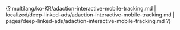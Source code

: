 {? multilang/ko-KR/adaction-interactive-mobile-tracking.md | localized/deep-linked-ads/adaction-interactive-mobile-tracking.md | pages/deep-linked-ads/adaction-interactive-mobile-tracking.md ?}

